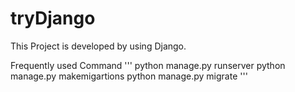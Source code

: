 # tryDjango
This Project is developed by using Django.

Frequently used Command
'''
python manage.py runserver
python manage.py makemigartions
python manage.py migrate
'''

